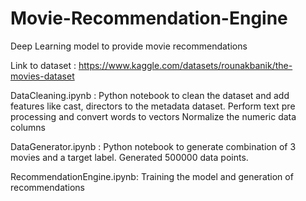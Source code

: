 # Movie-Recommendation-Engine

Deep Learning model to provide movie recommendations

Link to dataset : https://www.kaggle.com/datasets/rounakbanik/the-movies-dataset

DataCleaning.ipynb :
Python notebook to clean the dataset and add features like cast, directors to the metadata dataset.
Perform text pre processing and convert words to vectors
Normalize the numeric data columns

DataGenerator.ipynb :
Python notebook to generate combination of 3 movies and a target label. Generated 500000 data points.

RecommendationEngine.ipynb:
Training the model and generation of recommendations
